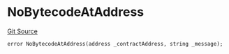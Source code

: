# NoBytecodeAtAddress
[Git Source](https://github.com/thrackle-io/forte-rules-engine/blob/1d703cedb38743c0c4b996d79399b43cea9338a4/src/client/token/handler/diamond/HandlerDiamondLib.sol)


```solidity
error NoBytecodeAtAddress(address _contractAddress, string _message);
```

